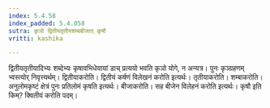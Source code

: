 ```yaml
---
index: 5.4.58
index_padded: 5.4.058
sutra: कृञो द्वितीयतृतीयशम्बबीजात् कृषौ
vritti: kashika

---
```

द्वितीयतृतीयादिभ्यः शब्देभ्यः कृषावभिधेयायां डाच् प्रत्ययो भवति कृञो योगे, न अन्यत्र। पुनः कृञ्ग्रहणम् भ्वस्त्योर् निवृत्त्यर्थम्। द्वितीयाकरोति। द्वितीयं कर्षणं विलेखनं करोति इत्यर्थः। तृतीयाकरोति। शम्बाकरोति। अनुलोमकृष्टं क्षेत्रं पुनः प्रतिलोमं कृषति इत्यर्थः। बीजाकरोति। सह बीजेन विलेहनं करोति इत्यर्थः। कृषौ इति किम्? क्वितीयं करोति पदम्।